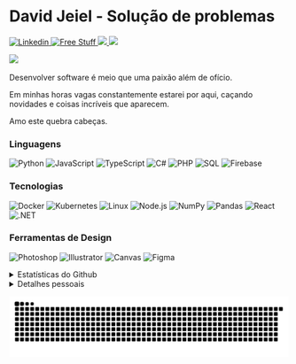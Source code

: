 # David Jeiel - Solução de problemas
<p align="left">
  <a href="https://www.linkedin.com/in/davidjeiel/">
    <img alt="Linkedin" title="Linkedin" src="https://img.shields.io/badge/-Linkedin-blue?style=for-the-badge&logo=linkedin&logoColor=white"/>
  </a>
  <a href="mailto:davidjeiel@hotmail.com.br">
    <img alt="Free Stuff" title="Free gifts for you" src="https://img.shields.io/badge/-hotmail-red?style=for-the-badge&logo=hotmail&logoColor=white"/>
  </a>  
  <a href="https://www.behance.net/davidjeiel" alt="Behance">
    <img src="https://img.shields.io/badge/-Behance-053EFF?style=for-the-badge&logoColor=FAFAFA&logo=behance"/>
  </a>
  <a href="https://davidjeiel.com" alt="Site pessoal">
    <img src="https://img.shields.io/badge/-Site-053EFF?style=for-the-badge&logoColor=FAFAFA"/>    
  </a>
</p>

<p align="left">
   <a href="https://github.com/Aishanipach/readme-typing-svg">
     <img src="https://readme-typing-svg.herokuapp.com?font=Fira+Code&pause=1000&color=70A4FC&center=true&vCenter=true&width=435&lines=Frontend+Developer;Backend+Developer;Database+Admin;Fullstack+Developer">
   </a>
</p>

<p>Desenvolver software é meio que uma paixão além de ofício.</p>
<p>Em minhas horas vagas constantemente estarei por aqui, caçando novidades e coisas incríveis que aparecem.</p>
<p>Amo este quebra cabeças.</p>

### Linguagens

![Python](https://img.shields.io/badge/-Python-000?&logo=Python)
![JavaScript](https://img.shields.io/badge/-JavaScript-000?&logo=JavaScript)
![TypeScript](https://img.shields.io/badge/-TypeScript-000?&logo=TypeScript)
![C#](https://img.shields.io/badge/-C%23-000?&logo=C%23&logoColor=00599C)
![PHP](https://img.shields.io/badge/-PHP-000?&logo=PHP&logoColor=00599C)
![SQL](https://img.shields.io/badge/-SQL-000?&logo=MySQL)
![Firebase](https://img.shields.io/badge/-Firebase-000?&logo=Firebase)

### Tecnologias

![Docker](https://img.shields.io/badge/-Docker-000?&logo=Docker)
![Kubernetes](https://img.shields.io/badge/-Kubernetes-000?&logo=Kubernetes)
![Linux](https://img.shields.io/badge/-Linux-000?&logo=Linux)
![Node.js](https://img.shields.io/badge/-Node.js-000?&logo=node.js)
![NumPy](https://img.shields.io/badge/-NumPy-000?&logo=PyTorch)
![Pandas](https://img.shields.io/badge/-Pandas-000?&logo=Pandas)
![React](https://img.shields.io/badge/-React-000?&logo=React)
![.NET](https://img.shields.io/badge/-dotnet-000?&logo=dotnet)

### Ferramentas de Design 
![Photoshop](https://img.shields.io/badge/-Photoshop-000?&logo=Photoshop)
![Illustrator](https://img.shields.io/badge/-Illustrator-000?&logo=Illustrator)
![Canvas](https://img.shields.io/badge/-Canvas-000?&logo=Canvas)
![Figma](https://img.shields.io/badge/-Figma-000?&logo=Figma)

<details>
  <summary>Estatísticas do Github</summary>  
  
  ![Anurag's GitHub stats](https://github-readme-stats.vercel.app/api?username=davidjeiel&theme=chartreuse-dark&show_icons=true)
  ![GitHub Streak](https://github-readme-streak-stats.herokuapp.com?user=davidjeiel&theme=tokyonight&hide_border=true&date_format=M%20j%5B%2C%20Y%5D)
  ![GitHub Streak](https://github-readme-stats.vercel.app/api/top-langs/?username=davidjeiel&hide=html,Jupyter%20Notebook&show_icons=true&hide_border=true&layout=compact&langs_count=8&theme=radical)

</details>

<details>
  <summary>Detalhes pessoais</summary>

  <ul>
    <li>
      Minhas stacks favoritas no momento são React JS com Laravel ou .Net como Backend e SQL ou Firebase no banco de dados, mas provavelmente continuarei atendendo muitos JQuery, Ângular e Wordpress. Afinal, somos pagos para resolver problemas!
    </li>
    <li>
      No momento estou me aprofundando nos conhecimentos de Next.js e algumas libs javascript para React
    </li>
    <li>
      A maioria de meus projetos estão em repositórios privados. Trabalho em uma empresa que exige confidencialidade então o que você verá por aqui é o que consigo fazer em meu tempo extra, ou algum teste de conceito das idéias de negócio que tento aplicar.
    </li>
  </ul>

</details>

![Snake](https://raw.githubusercontent.com/davidjeiel/davidjeiel/master/github-snake-dark.svg)

